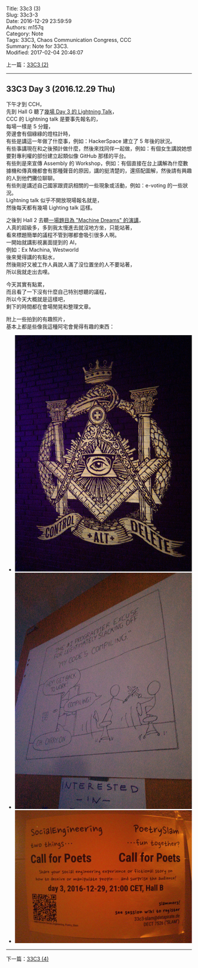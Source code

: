 Title: 33c3 (3)  
Slug: 33c3-3  
Date: 2016-12-29 23:59:59  
Authors: m157q  
Category: Note  
Tags: 33C3, Chaos Communication Congress, CCC  
Summary: Note for 33C3.  
Modified: 2017-02-04 20:46:07  
  
  
上一篇：[33C3 (2)](/posts/2016/12/28/33c3-2)  
  
---  
  
## 33C3 Day 3 (2016.12.29 Thu)  
  
下午才到 CCH，  
先到 Hall G 聽了[幾場 Day 3 的 Lightning Talk](https://media.ccc.de/v/33c3-8088-lightning_talks_day_3)，  
CCC 的 Lightning talk 是要事先報名的，  
每場一樣是 5 分鐘，  
旁邊會有個綠綠的燈柱計時，  
有些是講這一年做了什麼事，例如：HackerSpace 建立了 5 年後的狀況。  
有些事講現在和之後預計做什麼，然後來找同伴一起做，例如：有個女生講說她想要對專利權的部份建立起類似像 GitHub 那樣的平台。  
有些則是來宣傳 Assembly 的 Workshop，例如：有個直接在台上講解為什麼數據機和傳真機都會有那種聲音的原因，講的挺清楚的，還搭配圖解，然後請有興趣的人到他們攤位聊聊。  
有些則是講述自己國家跟資訊相關的一些現象或活動，例如：e-voting 的一些狀況。  
Lightning talk 似乎不開放現場報名就是，  
然後每天都有幾場 Lighting talk 這樣。  
  
之後到 Hall 2 去聽[一場題目為 "Machine Dreams" 的演講](https://media.ccc.de/v/33c3-8369-machine_dreams)，  
人真的超級多，多到我太慢進去就沒地方坐，只能站著，  
看來標題簡單的議程不管到哪都會吸引很多人啊。  
一開始就講影視裏面提到的 AI，  
例如：Ex Machina, Westworld  
後來覺得講的有點水，  
然後剛好又被工作人員說人滿了沒位置坐的人不要站著，  
所以我就走出去哩。  
  
今天其實有點累，  
而且看了一下沒有什麼自己特別想聽的議程，  
所以今天大概就是這樣吧，  
剩下的時間都在會場閒晃和整理文章。  
  
附上一些拍到的有趣照片，  
基本上都是些像我這種阿宅會覺得有趣的東西：  
  
+ ![Control Alt Delete](/files/33c3/control-alt-delete.jpg)  
+ ![xkcd](/files/33c3/xkcd.jpg)  
+ ![Social Engineering](/files/33c3/social-engineering.jpg)  
  
---  
  
下一篇：[33C3 (4)](/posts/2016/12/30/33c3-4)  
